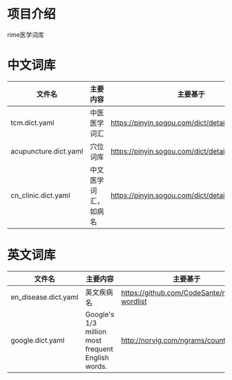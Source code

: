 # 项目介绍

rime医学词库


# 中文词库

| 文件名                | 主要内容             | 主要基于                                         |
| --------------------- | -------------------- | ------------------------------------------------ |
| tcm.dict.yaml         | 中医医学词汇         | https://pinyin.sogou.com/dict/detail/index/2739  |
| acupuncture.dict.yaml | 穴位词库             | https://pinyin.sogou.com/dict/detail/index/75844 |
| cn_clinic.dict.yaml   | 中文医学词汇，如病名 | https://pinyin.sogou.com/dict/detail/index/15125 |



# 英文词库

| 文件名               | 主要内容                                          | 主要基于                                      |
| -------------------- | ------------------------------------------------- | --------------------------------------------- |
| en_disease.dict.yaml | 英文疾病名                                        | https://github.com/CodeSante/medical-wordlist |
| google.dict.yaml     | Google's 1/3 million most frequent English words. | http://norvig.com/ngrams/count_1w.txt         |
